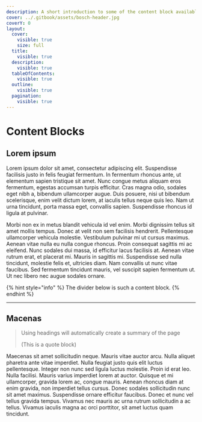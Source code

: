 ```yaml
---
description: A short introduction to some of the content block available in GitBook.
cover: ../.gitbook/assets/bosch-header.jpg
coverY: 0
layout:
  cover:
    visible: true
    size: full
  title:
    visible: true
  description:
    visible: true
  tableOfContents:
    visible: true
  outline:
    visible: true
  pagination:
    visible: true
---
```


# Content Blocks

## Lorem ipsum

Lorem ipsum dolor sit amet, consectetur adipiscing elit. Suspendisse facilisis justo in felis feugiat fermentum. In fermentum rhoncus ante, ut elementum sapien tristique sit amet. Nunc congue metus aliquam eros fermentum, egestas accumsan turpis efficitur. Cras magna odio, sodales eget nibh a, bibendum ullamcorper augue. Duis posuere, nisi ut bibendum scelerisque, enim velit dictum lorem, at iaculis tellus neque quis leo. Nam ut urna tincidunt, porta massa eget, convallis sapien. Suspendisse rhoncus id ligula at pulvinar.

Morbi non ex in metus blandit vehicula id vel enim. Morbi dignissim tellus sit amet mollis tempus. Donec at velit non sem facilisis hendrerit. Pellentesque ullamcorper vehicula molestie. Vestibulum pulvinar mi ut cursus maximus. Aenean vitae nulla eu nulla congue rhoncus. Proin consequat sagittis mi ac eleifend. Nunc sodales dui massa, id efficitur lacus facilisis at. Aenean vitae rutrum erat, et placerat mi. Mauris in sagittis mi. Suspendisse sed nulla tincidunt, molestie felis et, ultricies diam. Nam convallis ut nunc vitae faucibus. Sed fermentum tincidunt mauris, vel suscipit sapien fermentum ut. Ut nec libero nec augue sodales ornare.

{% hint style="info" %}
The divider below is such a content block.
{% endhint %}

***

## Macenas

> Using headings will automatically create a summary of the page
>
> (This is a quote block)

Maecenas sit amet sollicitudin neque. Mauris vitae auctor arcu. Nulla aliquet pharetra ante vitae imperdiet. Nulla feugiat justo quis elit luctus pellentesque. Integer non nunc sed ligula luctus molestie. Proin id erat leo. Nulla facilisi. Mauris varius imperdiet lorem at auctor. Quisque et mi ullamcorper, gravida lorem ac, congue mauris. Aenean rhoncus diam at enim gravida, non imperdiet tellus cursus. Donec sodales sollicitudin nunc sit amet maximus. Suspendisse ornare efficitur faucibus. Donec et nunc vel tellus gravida tempus. Vivamus nec mauris ac urna rutrum sollicitudin a ac tellus. Vivamus iaculis magna ac orci porttitor, sit amet luctus quam tincidunt.


